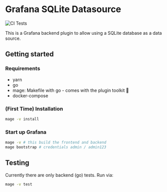 # Grafana SQLite Datasource

![CI Tests](https://github.com/fr-ser/grafana-sqlite-datasource/workflows/main/badge.svg)

This is a Grafana backend plugin to allow using a SQLite database as a data source.

## Getting started

### Requirements

- yarn
- go
- mage: Makefile with go - comes with the plugin toolkit 🤷
- docker-compose

### (First Time) Installation

```BASH
mage -v install
```

### Start up Grafana

```BASH
mage -v # this build the frontend and backend
mage bootstrap # credentials admin / admin123
```

## Testing

Currently there are only backend (go) tests. Run via:

```BASH
mage -v test
```
